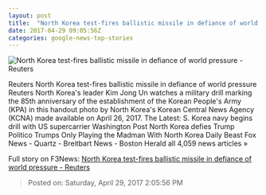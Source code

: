 ```yaml
---
layout: post
title:  "North Korea test-fires ballistic missile in defiance of world pressure - Reuters"
date: 2017-04-29 09:05:56Z
categories: google-news-top-stories
---
```


![North Korea test-fires ballistic missile in defiance of world pressure - Reuters](http://s4.reutersmedia.net/resources/r/?m=02&d=20170428&t=2&i=1182566835&w=&fh=545px&fw=&ll=&pl=&sq=&r=LYNXMPED3R1WW)

Reuters North Korea test-fires ballistic missile in defiance of world pressure Reuters North Korea's leader Kim Jong Un watches a military drill marking the 85th anniversary of the establishment of the Korean People's Army (KPA) in this handout photo by North Korea's Korean Central News Agency (KCNA) made available on April 26, 2017. The Latest: S. Korea navy begins drill with US supercarrier Washington Post North Korea defies Trump Politico Trumps Only Playing the Madman With North Korea Daily Beast Fox News - Quartz - Breitbart News - Boston Herald all 4,059 news articles »


Full story on F3News: [North Korea test-fires ballistic missile in defiance of world pressure - Reuters](http://www.f3nws.com/n/AxBmCJ)

> Posted on: Saturday, April 29, 2017 2:05:56 PM
